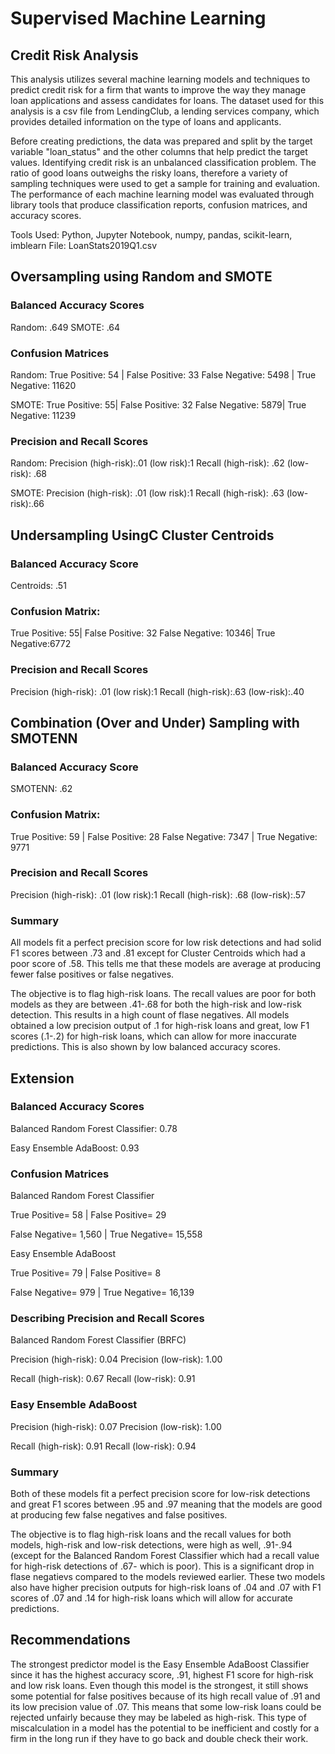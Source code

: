 # Supervised Machine Learning

## Credit Risk Analysis 
This analysis utilizes several machine learning models and techniques to predict credit risk for a firm that wants to improve the way they manage loan applications and assess candidates for loans. The dataset used for this analysis is a csv file from LendingClub, a lending services company, which provides detailed information on the type of loans and applicants.

Before creating predictions, the data was prepared and split by the target variable "loan_status" and the other columns that help predict the target values. Identifying credit risk is an unbalanced classification problem. The ratio of good loans outweighs the risky loans, therefore a variety of sampling techniques were used to get a sample for training and evaluation. The performance of each machine learning model was evaluated through library tools that produce classification reports, confusion matrices, and accuracy scores.

Tools Used: Python, Jupyter Notebook, numpy, pandas, scikit-learn, imblearn
File: LoanStats2019Q1.csv

## Oversampling using Random and SMOTE
### Balanced Accuracy Scores
Random: .649
SMOTE: .64

### Confusion Matrices
Random: 
True Positive: 54 | False Positive: 33
False Negative: 5498 | True Negative: 11620

SMOTE:
True Positive: 55| False Positive: 32
False Negative: 5879| True Negative: 11239

### Precision and Recall Scores
Random: 
Precision (high-risk):.01  (low risk):1
Recall (high-risk): .62 (low-risk): .68

SMOTE: 
Precision (high-risk): .01 (low risk):1
Recall (high-risk): .63 (low-risk):.66

## Undersampling UsingC Cluster Centroids
### Balanced Accuracy Score
Centroids: .51

### Confusion Matrix: 
True Positive: 55| False Positive: 32
False Negative: 10346| True Negative:6772

### Precision and Recall Scores
Precision (high-risk): .01 (low risk):1
Recall (high-risk):.63 (low-risk):.40

## Combination (Over and Under) Sampling with SMOTENN
### Balanced Accuracy Score
SMOTENN: .62

### Confusion Matrix: 
True Positive: 59 | False Positive: 28
False Negative: 7347 | True Negative: 9771

### Precision and Recall Scores
Precision (high-risk): .01 (low risk):1
Recall (high-risk): .68 (low-risk):.57

### Summary
All models fit a perfect precision score for low risk detections and had solid F1 scores between .73 and .81 except for Cluster Centroids which had a poor score of .58. This tells me that these models are average at producing fewer false positives or false negatives.

The objective is to flag high-risk loans. The recall values are poor for both models as they are between .41-.68 for both the high-risk and low-risk detection. This results in a high count of flase negatives. All models obtained a low precision output of .1 for high-risk loans and great, low F1 scores (.1-.2) for high-risk loans, which can allow for more inaccurate predictions. This is also shown by low balanced accuracy scores. 

## Extension

### Balanced Accuracy Scores
Balanced Random Forest Classifier: 0.78

Easy Ensemble AdaBoost: 0.93

### Confusion Matrices
Balanced Random Forest Classifier

True Positive= 58 | False Positive= 29

False Negative= 1,560 | True Negative= 15,558

Easy Ensemble AdaBoost

True Positive= 79 | False Positive= 8

False Negative= 979 | True Negative= 16,139

### Describing Precision and Recall Scores
Balanced Random Forest Classifier (BRFC)

Precision (high-risk): 0.04 Precision (low-risk): 1.00

Recall (high-risk): 0.67 Recall (low-risk): 0.91

### Easy Ensemble AdaBoost

Precision (high-risk): 0.07 Precision (low-risk): 1.00

Recall (high-risk): 0.91 Recall (low-risk): 0.94

### Summary
Both of these models fit a perfect precision score for low-risk detections and great F1 scores between .95 and .97 meaning that the models are good at producing few false negatives and false positives. 

The objective is to flag high-risk loans and the recall values for both models, high-risk and low-risk detections, were high as well, .91-.94 (except for the Balanced Random Forest Classifier which had a recall value for high-risk detections of .67- which is poor). This is a significant drop in flase negatievs compared to the models reviewed earlier. These two models also have higher precision outputs for high-risk loans of .04 and .07 with F1 scores of .07 and .14 for high-risk loans which will allow for accurate predictions. 

## Recommendations
The strongest predictor model is the Easy Ensemble AdaBoost Classifier since it has the highest accuracy score, .91, highest F1 score for high-risk and low risk loans. Even though this model is the strongest, it still shows some potential for false positives because of its high recall value of .91 and its low precision value of .07. This means that some low-risk loans could be rejected unfairly because they may be labeled as high-risk. This type of miscalculation in a model has the potential to be inefficient and costly for a firm in the long run if they have to go back and double check their work. 
